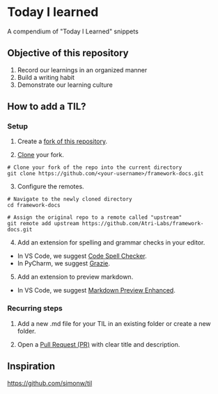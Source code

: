 # Today I learned
A compendium of "Today I Learned" snippets

## Objective of this repository

1. Record our learnings in an organized manner
2. Build a writing habit
3. Demonstrate our learning culture

## How to add a TIL?

### Setup
1. Create a [fork of this repository](https://docs.github.com/en/get-started/quickstart/fork-a-repo#forking-a-repository). 

2. [Clone](https://docs.github.com/en/get-started/quickstart/contributing-to-projects#cloning-a-fork) your fork. 

```shell
# Clone your fork of the repo into the current directory
git clone https://github.com/<your-username>/framework-docs.git
```

3. Configure the remotes. 

```shell
# Navigate to the newly cloned directory
cd framework-docs

# Assign the original repo to a remote called "upstream"
git remote add upstream https://github.com/Atri-Labs/framework-docs.git
```

4. Add an extension for spelling and grammar checks in your editor. 
- In VS Code, we suggest [Code Spell Checker](https://marketplace.visualstudio.com/items?itemName=streetsidesoftware.code-spell-checker).
- In PyCharm, we suggest [Grazie](https://plugins.jetbrains.com/plugin/12175-grazie).

5. Add an extension to preview markdown. 
- In VS Code, we suggest [Markdown Preview Enhanced](https://marketplace.visualstudio.com/items?itemName=shd101wyy.markdown-preview-enhanced).

### Recurring steps

1. Add a new .md file for your TIL in an existing folder or create a new folder.

2. Open a [Pull Request (PR)](https://docs.github.com/en/pull-requests/collaborating-with-pull-requests/proposing-changes-to-your-work-with-pull-requests/creating-a-pull-request-from-a-fork) with clear title and description.

## Inspiration
https://github.com/simonw/til

